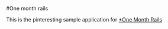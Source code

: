 #One month rails

This is the pinteresting sample application for [*One Month Rails](http://onemonthrails.com)

 